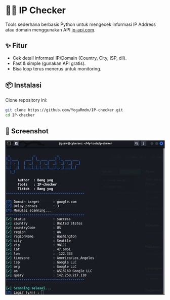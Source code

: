 # 🕵️‍♂️ IP Checker

Tools sederhana berbasis Python untuk mengecek informasi IP Address atau domain menggunakan API [ip-api.com](http://ip-api.com).

## ✨ Fitur
- Cek detail informasi IP/Domain (Country, City, ISP, dll).
- Fast & simple (gunakan API gratis).
- Bisa loop terus menerus untuk monitoring.

## 📦 Instalasi

Clone repository ini:
```bash
git clone https://github.com/YogaRmdn/IP-checker.git
cd IP-checker
```
## 📸 Screenshot

![IP-checker](ss.png)
